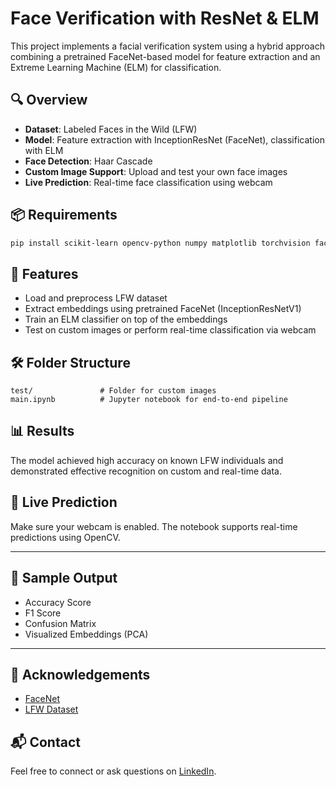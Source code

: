 # Face Verification with ResNet & ELM

This project implements a facial verification system using a hybrid approach combining a pretrained FaceNet-based model for feature extraction and an Extreme Learning Machine (ELM) for classification.

## 🔍 Overview

- **Dataset**: Labeled Faces in the Wild (LFW)
- **Model**: Feature extraction with InceptionResNet (FaceNet), classification with ELM
- **Face Detection**: Haar Cascade
- **Custom Image Support**: Upload and test your own face images
- **Live Prediction**: Real-time face classification using webcam

## 📦 Requirements

```bash
pip install scikit-learn opencv-python numpy matplotlib torchvision facenet-pytorch
```

## 🚀 Features

- Load and preprocess LFW dataset
- Extract embeddings using pretrained FaceNet (InceptionResNetV1)
- Train an ELM classifier on top of the embeddings
- Test on custom images or perform real-time classification via webcam

## 🛠️ Folder Structure

```
test/               # Folder for custom images
main.ipynb          # Jupyter notebook for end-to-end pipeline
```

## 📊 Results

The model achieved high accuracy on known LFW individuals and demonstrated effective recognition on custom and real-time data.

## 📸 Live Prediction

Make sure your webcam is enabled. The notebook supports real-time predictions using OpenCV.

---

## 📁 Sample Output

- Accuracy Score
- F1 Score
- Confusion Matrix
- Visualized Embeddings (PCA)

---

## 🙌 Acknowledgements

- [FaceNet](https://github.com/timesler/facenet-pytorch)
- [LFW Dataset](http://vis-www.cs.umass.edu/lfw/)

## 📬 Contact

Feel free to connect or ask questions on [LinkedIn](https://www.linkedin.com/in/Nurzhek).
